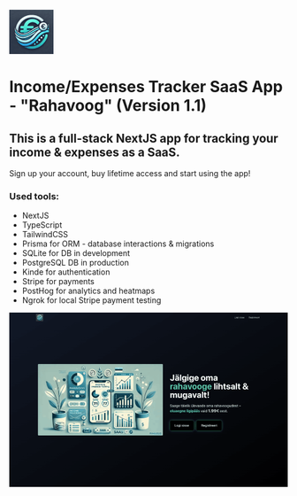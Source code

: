 ![Rahavoog Logo](https://raw.githubusercontent.com/ristotoldsep/expenses-tracker-saas/refs/heads/main/public/favicon.png) 
# Income/Expenses Tracker SaaS App - "Rahavoog" (Version 1.1)

## This is a full-stack NextJS app for tracking your income & expenses as a SaaS. 

Sign up your account, buy lifetime access and start using the app!

### Used tools:

* NextJS
* TypeScript
* TailwindCSS
* Prisma for ORM - database interactions & migrations
* SQLite for DB in development
* PostgreSQL DB in production
* Kinde for authentication
* Stripe for payments
* PostHog for analytics and heatmaps
* Ngrok for local Stripe payment testing

[![Rahavoog Hero](https://raw.githubusercontent.com/ristotoldsep/expenses-tracker-saas/refs/heads/main/public/rahavoog-hero.png)](https://rahavoog.vercel.app)